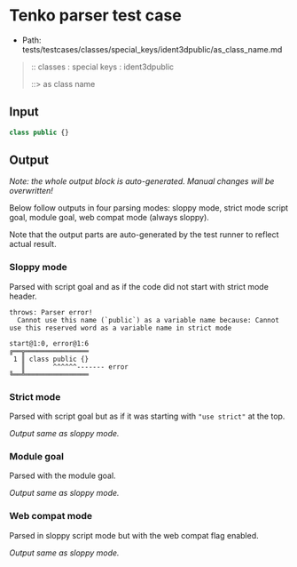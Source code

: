 # Tenko parser test case

- Path: tests/testcases/classes/special_keys/ident3dpublic/as_class_name.md

> :: classes : special keys : ident3dpublic
>
> ::> as class name

## Input

`````js
class public {}
`````

## Output

_Note: the whole output block is auto-generated. Manual changes will be overwritten!_

Below follow outputs in four parsing modes: sloppy mode, strict mode script goal, module goal, web compat mode (always sloppy).

Note that the output parts are auto-generated by the test runner to reflect actual result.

### Sloppy mode

Parsed with script goal and as if the code did not start with strict mode header.

`````
throws: Parser error!
  Cannot use this name (`public`) as a variable name because: Cannot use this reserved word as a variable name in strict mode

start@1:0, error@1:6
╔══╦════════════════
 1 ║ class public {}
   ║       ^^^^^^------- error
╚══╩════════════════

`````

### Strict mode

Parsed with script goal but as if it was starting with `"use strict"` at the top.

_Output same as sloppy mode._

### Module goal

Parsed with the module goal.

_Output same as sloppy mode._

### Web compat mode

Parsed in sloppy script mode but with the web compat flag enabled.

_Output same as sloppy mode._
